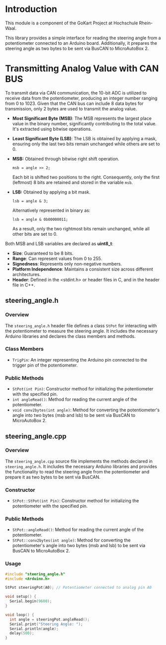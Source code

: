 # Introduction
This module is a component of the GoKart Project at Hochschule Rhein-Waal.

This library provides a simple interface for reading the steering angle from a potentiometer connected to an Arduino board. Additionally, it prepares the steering angle as two bytes to be sent via BusCAN to MicroAutoBox 2.

# Transmitting Analog Value with CAN BUS
To transmit data via CAN communication, the 10-bit ADC is utilized to receive data from the potentiometer, producing an integer number ranging from 0 to 1023. Given that the CAN bus can include 8 data bytes for transmission, only 2 bytes are used to transmit the analog value.


- **Most Significant Byte (MSB)**:
    The MSB represents the largest place value in the binary number, significantly contributing to the total value. It's extracted using bitwise operations.

- **Least Significant Byte (LSB)**:
    The LSB is obtained by applying a mask, ensuring only the last two bits remain unchanged while others are set to 0.

<ul>
  <li><b>MSB:</b> Obtained through bitwise right shift operation.</li>
  <p><code>msb = angle >> 2;</code></p>
  <p>Each bit is shifted two positions to the right. Consequently, only the first (leftmost) 8 bits are retained and stored in the variable <code>msb</code>.</p>
  
  <li><b>LSB:</b> Obtained by applying a bit mask.</li>
      <p><code>lsb = angle & 3;</code></p>
  Alternatively represented in binary as: 
     <p><code>lsb = angle & 0b00000011;</code></p>
  <p>As a result, only the two rightmost bits remain unchanged, while all other bits are set to 0.</p>
</ul>  

  
Both MSB and LSB variables are declared as **uint8_t**:
- **Size**: Guaranteed to be 8 bits.
- **Range**: Can represent values from 0 to 255.
- **Signedness**: Represents only non-negative numbers.
- **Platform Independence**: Maintains a consistent size across different architectures.
- **Header**: Defined in the <stdint.h> or <cstdint> header files in C, and in the <cstdint> header file in C++.

## steering_angle.h

### Overview
The `steering_angle.h` header file defines a class `StPot` for interacting with the potentiometer to measure the steering angle. It includes the necessary Arduino libraries and declares the class members and methods.


### Class Members
- `TrigPin`: An integer representing the Arduino pin connected to the trigger pin of the potentiometer.

### Public Methods
- `StPot(int Pin)`: Constructor method for initializing the potentiometer with the specified pin.
- `int angleRead()`: Method for reading the current angle of the potentiometer.
- `void conv2bytes(int angle)`: Method for converting the potentiometer's angle into two bytes (msb and lsb) to be sent via BusCAN to MicroAutoBox 2.

## steering_angle.cpp

### Overview
The `steering_angle.cpp` source file implements the methods declared in `steering_angle.h`. It includes the necessary Arduino libraries and provides the functionality to read the steering angle from the potentiometer and prepare it as two bytes to be sent via BusCAN.

### Constructor
- `StPot::StPot(int Pin)`: Constructor method for initializing the potentiometer with the specified pin.

### Public Methods
- `StPot::angleRead()`: Method for reading the current angle of the potentiometer.
- `StPot::conv2bytes(int angle)`: Method for converting the potentiometer's angle into two bytes (msb and lsb) to be sent via BusCAN to MicroAutoBox 2.

### Usage

```cpp
#include "steering_angle.h"
#include <Arduino.h>

StPot steeringPot(A0); // Potentiometer connected to analog pin A0

void setup() {
  Serial.begin(9600);
}

void loop() {
  int angle = steeringPot.angleRead();
  Serial.print("Steering Angle: ");
  Serial.println(angle);
  delay(500);
}
